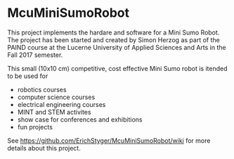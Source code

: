 # McuMiniSumoRobot
This project implements the hardare and software for a Mini Sumo Robot.
The project has been started and created by Simon Herzog as part of the PAIND course at the Lucerne University of Applied Sciences and Arts in the Fall 2017 semester.

This small (10x10 cm) competitive, cost effective Mini Sumo robot is itended to be used for
- robotics courses
- computer science courses
- electrical engineering courses
- MINT and STEM activites
- show case for conferences and exhibitions 
- fun projects

See https://github.com/ErichStyger/McuMiniSumoRobot/wiki for more details about this project.

